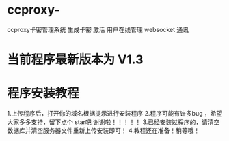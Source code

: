 # ccproxy-
ccproxy卡密管理系统 生成卡密 激活 用户在线管理 websocket 通讯 

# 当前程序最新版本为 V1.3

# 程序安装教程

1.上传程序后，打开你的域名根据提示进行安装程序
2.程序可能有许多bug ，希望大家多多支持，留下点个 star吧 谢谢啦！！！！！
3.已经安装过程序的，请清空数据库并清空服务器文件重新上传安装即可！
4.教程还在准备！稍等哦！